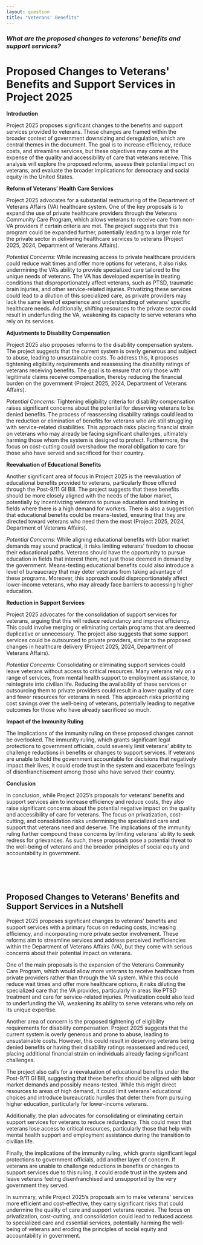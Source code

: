```yaml
---
layout: question
title: "Veterans' Benefits"
---
```


### *What are the proposed changes to veterans' benefits and support services?*


# Proposed Changes to Veterans' Benefits and Support Services in Project 2025

**Introduction**

Project 2025 proposes significant changes to the benefits and support services provided to veterans. These changes are framed within the broader context of government downsizing and deregulation, which are central themes in the document. The goal is to increase efficiency, reduce costs, and streamline services, but these objectives may come at the expense of the quality and accessibility of care that veterans receive. This analysis will explore the proposed reforms, assess their potential impact on veterans, and evaluate the broader implications for democracy and social equity in the United States.

**Reform of Veterans’ Health Care Services**

Project 2025 advocates for a substantial restructuring of the Department of Veterans Affairs (VA) healthcare system. One of the key proposals is to expand the use of private healthcare providers through the Veterans Community Care Program, which allows veterans to receive care from non-VA providers if certain criteria are met. The project suggests that this program could be expanded further, potentially leading to a larger role for the private sector in delivering healthcare services to veterans (Project 2025, 2024, Department of Veterans Affairs).

*Potential Concerns:* While increasing access to private healthcare providers could reduce wait times and offer more options for veterans, it also risks undermining the VA’s ability to provide specialized care tailored to the unique needs of veterans. The VA has developed expertise in treating conditions that disproportionately affect veterans, such as PTSD, traumatic brain injuries, and other service-related injuries. Privatizing these services could lead to a dilution of this specialized care, as private providers may lack the same level of experience and understanding of veterans’ specific healthcare needs. Additionally, shifting resources to the private sector could result in underfunding the VA, weakening its capacity to serve veterans who rely on its services.

**Adjustments to Disability Compensation**

Project 2025 also proposes reforms to the disability compensation system. The project suggests that the current system is overly generous and subject to abuse, leading to unsustainable costs. To address this, it proposes tightening eligibility requirements and reassessing the disability ratings of veterans receiving benefits. The goal is to ensure that only those with legitimate claims receive compensation, thereby reducing the financial burden on the government (Project 2025, 2024, Department of Veterans Affairs).

*Potential Concerns:* Tightening eligibility criteria for disability compensation raises significant concerns about the potential for deserving veterans to be denied benefits. The process of reassessing disability ratings could lead to the reduction or elimination of benefits for veterans who are still struggling with service-related disabilities. This approach risks placing financial strain on veterans who may already be facing significant challenges, ultimately harming those whom the system is designed to protect. Furthermore, the focus on cost-cutting could overshadow the moral obligation to care for those who have served and sacrificed for their country.

**Reevaluation of Educational Benefits**

Another significant area of focus in Project 2025 is the reevaluation of educational benefits provided to veterans, particularly those offered through the Post-9/11 GI Bill. The project suggests that these benefits should be more closely aligned with the needs of the labor market, potentially by incentivizing veterans to pursue education and training in fields where there is a high demand for workers. There is also a suggestion that educational benefits could be means-tested, ensuring that they are directed toward veterans who need them the most (Project 2025, 2024, Department of Veterans Affairs).

*Potential Concerns:* While aligning educational benefits with labor market demands may sound practical, it risks limiting veterans’ freedom to choose their educational paths. Veterans should have the opportunity to pursue education in fields that interest them, not just those deemed in demand by the government. Means-testing educational benefits could also introduce a level of bureaucracy that may deter veterans from taking advantage of these programs. Moreover, this approach could disproportionately affect lower-income veterans, who may already face barriers to accessing higher education.

**Reduction in Support Services**

Project 2025 advocates for the consolidation of support services for veterans, arguing that this will reduce redundancy and improve efficiency. This could involve merging or eliminating certain programs that are deemed duplicative or unnecessary. The project also suggests that some support services could be outsourced to private providers, similar to the proposed changes in healthcare delivery (Project 2025, 2024, Department of Veterans Affairs).

*Potential Concerns:* Consolidating or eliminating support services could leave veterans without access to critical resources. Many veterans rely on a range of services, from mental health support to employment assistance, to reintegrate into civilian life. Reducing the availability of these services or outsourcing them to private providers could result in a lower quality of care and fewer resources for veterans in need. This approach risks prioritizing cost savings over the well-being of veterans, potentially leading to negative outcomes for those who have already sacrificed so much.

**Impact of the Immunity Ruling**

The implications of the immunity ruling on these proposed changes cannot be overlooked. The immunity ruling, which grants significant legal protections to government officials, could severely limit veterans' ability to challenge reductions in benefits or changes to support services. If veterans are unable to hold the government accountable for decisions that negatively impact their lives, it could erode trust in the system and exacerbate feelings of disenfranchisement among those who have served their country.

**Conclusion**

In conclusion, while Project 2025’s proposals for veterans’ benefits and support services aim to increase efficiency and reduce costs, they also raise significant concerns about the potential negative impact on the quality and accessibility of care for veterans. The focus on privatization, cost-cutting, and consolidation risks undermining the specialized care and support that veterans need and deserve. The implications of the immunity ruling further compound these concerns by limiting veterans’ ability to seek redress for grievances. As such, these proposals pose a potential threat to the well-being of veterans and the broader principles of social equity and accountability in government.

<br><br><br>

## <span id="nutshell">Proposed Changes to Veterans' Benefits and Support Services in a Nutshell</span>

Project 2025 proposes significant changes to veterans' benefits and support services with a primary focus on reducing costs, increasing efficiency, and incorporating more private sector involvement. These reforms aim to streamline services and address perceived inefficiencies within the Department of Veterans Affairs (VA), but they come with serious concerns about their potential impact on veterans.

One of the main proposals is the expansion of the Veterans Community Care Program, which would allow more veterans to receive healthcare from private providers rather than through the VA system. While this could reduce wait times and offer more healthcare options, it risks diluting the specialized care that the VA provides, particularly in areas like PTSD treatment and care for service-related injuries. Privatization could also lead to underfunding the VA, weakening its ability to serve veterans who rely on its unique expertise.

Another area of concern is the proposed tightening of eligibility requirements for disability compensation. Project 2025 suggests that the current system is overly generous and prone to abuse, leading to unsustainable costs. However, this could result in deserving veterans being denied benefits or having their disability ratings reassessed and reduced, placing additional financial strain on individuals already facing significant challenges.

The project also calls for a reevaluation of educational benefits under the Post-9/11 GI Bill, suggesting that these benefits should be aligned with labor market demands and possibly means-tested. While this might direct resources to areas of high demand, it could limit veterans’ educational choices and introduce bureaucratic hurdles that deter them from pursuing higher education, particularly for lower-income veterans.

Additionally, the plan advocates for consolidating or eliminating certain support services for veterans to reduce redundancy. This could mean that veterans lose access to critical resources, particularly those that help with mental health support and employment assistance during the transition to civilian life.

Finally, the implications of the immunity ruling, which grants significant legal protections to government officials, add another layer of concern. If veterans are unable to challenge reductions in benefits or changes to support services due to this ruling, it could erode trust in the system and leave veterans feeling disenfranchised and unsupported by the very government they served.

In summary, while Project 2025’s proposals aim to make veterans' services more efficient and cost-effective, they carry significant risks that could undermine the quality of care and support veterans receive. The focus on privatization, cost-cutting, and consolidation could lead to reduced access to specialized care and essential services, potentially harming the well-being of veterans and eroding the principles of social equity and accountability in government.
